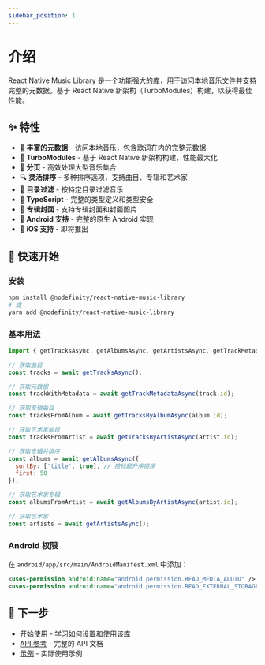 ```yaml
---
sidebar_position: 1
---
```


# 介绍

React Native Music Library 是一个功能强大的库，用于访问本地音乐文件并支持完整的元数据。基于 React Native 新架构（TurboModules）构建，以获得最佳性能。

## ✨ 特性

- 🎵 **丰富的元数据** - 访问本地音乐，包含歌词在内的完整元数据
- 🚀 **TurboModules** - 基于 React Native 新架构构建，性能最大化
- 📄 **分页** - 高效处理大型音乐集合
- 🔍 **灵活排序** - 多种排序选项，支持曲目、专辑和艺术家
- 📁 **目录过滤** - 按特定目录过滤音乐
- 🔄 **TypeScript** - 完整的类型定义和类型安全
- 🎨 **专辑封面** - 支持专辑封面和封面图片
- 🤖 **Android 支持** - 完整的原生 Android 实现
- 📱 **iOS 支持** - 即将推出

## 🚀 快速开始

### 安装

```bash
npm install @nodefinity/react-native-music-library
# 或
yarn add @nodefinity/react-native-music-library
```

### 基本用法

```js
import { getTracksAsync, getAlbumsAsync, getArtistsAsync, getTrackMetadataAsync, getTracksByAlbumAsync, getTracksByArtistAsync, getAlbumsByArtistAsync } from '@nodefinity/react-native-music-library';

// 获取曲目
const tracks = await getTracksAsync();

// 获取元数据
const trackWithMetadata = await getTrackMetadataAsync(track.id);

// 获取专辑曲目
const tracksFromAlbum = await getTracksByAlbumAsync(album.id);

// 获取艺术家曲目
const tracksFromArtist = await getTracksByArtistAsync(artist.id);

// 获取专辑并排序
const albums = await getAlbumsAsync({
  sortBy: ['title', true], // 按标题升序排序
  first: 50
});

// 获取艺术家专辑
const albumsFromArtist = await getAlbumsByArtistAsync(artist.id);

// 获取艺术家
const artists = await getArtistsAsync();
```

### Android 权限

在 `android/app/src/main/AndroidManifest.xml` 中添加：

```xml
<uses-permission android:name="android.permission.READ_MEDIA_AUDIO" />
<uses-permission android:name="android.permission.READ_EXTERNAL_STORAGE" />
```

## 📖 下一步

- [开始使用](./getting-started) - 学习如何设置和使用该库
- [API 参考](./api) - 完整的 API 文档
- [示例](./examples) - 实际使用示例
